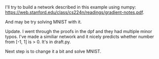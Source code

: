 I'll try to build a network described in this example using numpy:
https://web.stanford.edu/class/cs224n/readings/gradient-notes.pdf.

And may be try solving MNIST with it.


Update.
I went through the proofs in the dpf and they had multiple minor typos. 
I've made a similiar network and it nicely predicts whether number from [-1, 1] is > 0.
It's in draft.py. 


Next step is to change it a bit and solve MNIST.
